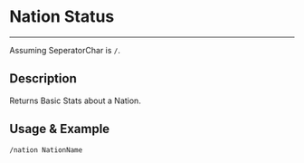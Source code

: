 # Nation Status

---

Assuming SeperatorChar is ``/``.

## Description

Returns Basic Stats about a Nation.

## Usage & Example

```
/nation NationName
```

```

```
